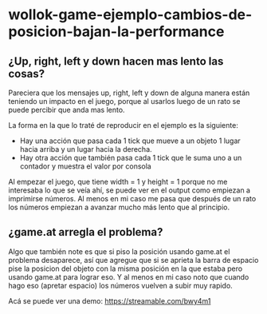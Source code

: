 # wollok-game-ejemplo-cambios-de-posicion-bajan-la-performance

## ¿Up, right, left y down hacen mas lento las cosas?

Pareciera que los mensajes up, right, left y down de alguna manera están teniendo un impacto en el juego, porque al usarlos luego de un rato se puede percibir que anda mas lento.

La forma en la que lo traté de reproducir en el ejemplo es la siguiente:
- Hay una acción que pasa cada 1 tick que mueve a un objeto 1 lugar hacia arriba y un lugar hacia la derecha.
- Hay otra acción que también pasa cada 1 tick que le suma uno a un contador y muestra el valor por consola

Al empezar el juego, que tiene width = 1 y height = 1 porque no me interesaba lo que se veía ahí, se puede ver en el output como empiezan a imprimirse números.
Al menos en mi caso me pasa que después de un rato los números empiezan a avanzar mucho más lento que al principio.

## ¿game.at arregla el problema?

Algo que también note es que si piso la posición usando game.at el problema desaparece, así que agregue que si se aprieta la barra de espacio pise la posicion del objeto con la misma posición en la que estaba pero usando game.at para lograr eso.
Y al menos en mi caso noto que cuando hago eso (apretar espacio) los números vuelven a subir muy rapido.

Acá se puede ver una demo: https://streamable.com/bwy4m1
